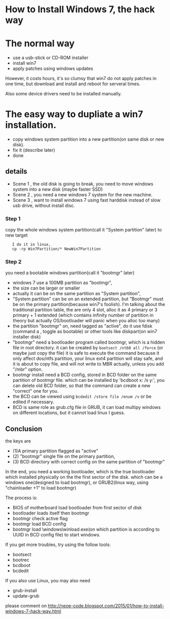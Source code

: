 How to Install Windows 7, the hack way
========================================================

# The normal way

 * use a usb-stick or CD-ROM installer
 * install win7
 * apply patches using windows updates

However, it costs hours, it's so clumsy that win7 do not apply patches in one time,
but download and install and reboot for serveral times.

Also some device drivers need to be installed manually.


# The easy way to dupliate a win7 installation.

 * copy windows system partition into a new partition(on same disk or new disk).
 * fix it (describe later)
 * done

## details
 * Scene 1 , the old disk is going to break, you need to move windows system into a new disk (maybe faster SSD)
 * Scene 2 , you need a new windows 7 system for the new machine.
 * Scene 3 , want to install windows 7 using fast harddisk instead of slow usb drive, without install disc.

### Step 1

copy the whole windows system partition(call it "System partition" later) to new target
 ```
 	I do it in linux,
 	cp -rp Win7Partition/* NewWin7Partition
 ```

### Step 2

you need a bootable windows partition(call it "bootmgr" later)
  * windows 7 use a 100MB partition as "bootmgr",
  * the size can be larger or smaller
  * actually it can be on the same partition as "System partition",
  * "System partition" can be on an extended partition, but "Bootmgr" must be on the primary partition(because win7's foolish).
  I'm talking about the traditional partition table, the are only 4 slot,
  alloc it as 4 primary
  or 3 primary + 1 extended (which contains infinity number of partition in theory but actually OS/bootloader will panic when you alloc too many)
  * the partition "bootmgr" on, need tagged as "active", do it use fdisk (command a , toggle as bootable) or other tools like diskpart(on win7 installer disk)
  * "bootmgr" need a bootloader program called bootmgr, which is a hidden file in root directory.
    it can be created by `bootsect /nt60 all /force` (or maybe just copy the file)
    it is safe to execute the command because it only affect dos/ntfs partition, your linux ext4 partition will stay safe, and
    it is about to copy file, and will not write to MBR actually, unless you add "/mbr" option.
  * bootmgr install need a BCD config, stored in BCD folder on the same partition of bootmgr file.
  which can be installed by 'bcdboot x: /s y:', you can delete old BCD folder, so that the command can create a new "correct" one for you.
  * the BCD can be viewed using `bcdedit /store file /enum /v` or be edited if necessary.
  * BCD is same role as grub.cfg file in GRUB, it can load multipy windows on different locations, but it cannot load linux I guess. 

## Conclusion 
  the keys are 
  * (1)A primary partition flagged as "active"
  * (2) "bootmgr" single file on the primary partition,
  * (3) BCD directory with correct config on the same partition of "bootmgr"

  In the end, you need a working bootloader, which is the true bootloader which installed physically on the the first sector of the disk.
  which can be a windows one(designed to load bootmgr), or GRUB2(linux way, using "chainloader +1" to load bootmgr)

The process is:
  * BIOS of motherboard load bootloader from first sector of disk
  * bootloader loads itself then bootmgr
  * bootmgr check active flag
  * bootmgr load BCD config
  * bootmgr load \windows\winload.exe(on which partition is according to UUID in BCD config file) to start windows.


If you get more troubles, try using the follow tools:
 * bootsect
 * bootrec
 * bcdboot
 * bcdedit

If you also use Linux, you may also need
 * grub-install
 * update-grub



please comment on http://neoe-code.blogspot.com/2015/01/how-to-install-windows-7-hack-way.html




